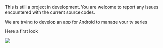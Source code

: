 This is still a project in development.
You are welcome to report any issues encountered with the current source codes.

We are trying to develop an app for Android to manage your tv series

Here a first look

![](https://cloud.githubusercontent.com/assets/6382717/7332690/cad9533a-eb4c-11e4-9d61-3c801dfade33.png)

